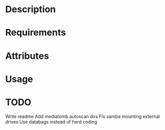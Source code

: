 Description
===========

Requirements
============

Attributes
==========

Usage
=====

TODO
====
Write readme
Add mediatomb autoscan dirs
Fix samba mounting external drives
Use databags instead of hard coding

